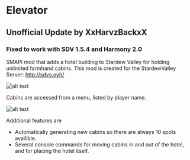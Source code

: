 # Elevator
## Unofficial Update by XxHarvzBackxX
### Fixed to work with SDV 1.5.4 and Harmony 2.0
SMAPI mod that adds a hotel building to Stardew Valley for holding unlimited farmhand cabins.
This mod is created for the StardewValley Server: http://sdvs.ovh/

![alt text](https://dl.dropboxusercontent.com/s/jvfdw477hvbd2eb/Hotel3.png)


Cabins are accessed from a menu, listed by player name.

![alt text](https://dl.dropboxusercontent.com/s/6iphc6eqr8liquh/menuele.PNG)



Additional features are
- Automatically generating new cabins so there are always 10 spots availible.
- Several console commands for moving cabins in and out of the hotel, and for placing the hotel itself.
